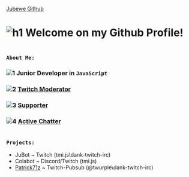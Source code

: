 [Jubewe Github](https://jubewe.github.io/)

## 
# ![h1](https://cdn.frankerfacez.com/emote/257284/1) Welcome on my Github Profile!

``` 

```
### ```About Me:``` 
### ![1](https://cdn.frankerfacez.com/emote/496280/1) Junior Developer in `JavaScript`
### ![2](https://cdn.frankerfacez.com/emote/145916/1) [Twitch Moderator](https://modlookup.3v.fi/u/jubewe)
### ![3](https://cdn.frankerfacez.com/emote/310163/1) [Supporter](https://twitch.tv/jubewe)
### ![4](https://cdn.betterttv.net/emote/618c77311f8ff7628e6d5b8f/1x) [Active Chatter](https://twitch.tv/jubewe)

``` 

```
### ```Projects:```

- JuBot ~ Twitch (tmi.js\dank-twitch-irc)
- Colabot ~ Discord/Twitch (tmi.js)
- [Patrick71z](./patrick71z) ~ Twitch-Pubsub (@twurple\dank-twitch-irc)
